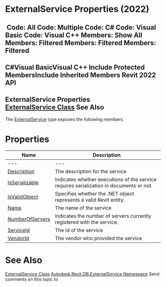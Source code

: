 # ExternalService Properties (2022)

﻿
 Code: All Code: Multiple Code: C# Code: Visual Basic Code: Visual C++  Members: Show All Members: Filtered Members: Filtered Members: Filtered   
---  
C#Visual BasicVisual C++
Include Protected MembersInclude Inherited Members
Revit 2022 API  
---  
ExternalService Properties  
[ExternalService Class](0408e6d9-12d3-20e4-911e-6d299fe31b81.md "ExternalService Class") See Also  
---  
The [ExternalService](0408e6d9-12d3-20e4-911e-6d299fe31b81.md "ExternalService Class") type exposes the following members.
# Properties
| Name | Description |
| --- | --- |
| --- | --- | --- |
| [Description](d0fd2d4b-9b05-7c57-5918-81ab3140ad96.md "Description Property") | The description for the service |
| [IsSerializable](11302e75-b2d9-3281-c79d-aa0bf2423588.md "IsSerializable Property") | Indicates whether executions of the service requires serialization in documents or not. |
| [IsValidObject](bc2460fd-30a2-aba0-5e81-ceaa65fc2634.md "IsValidObject Property") | Specifies whether the .NET object represents a valid Revit entity. |
| [Name](dd73f984-ee0e-6e97-241f-53e4a62915e1.md "Name Property") | The name of the service |
| [NumberOfServers](e78d2848-05b8-2d85-82c8-6f3450ff2c46.md "NumberOfServers Property") | Indicates the number of servers currently registered with the service. |
| [ServiceId](a5988799-0b50-7b30-797d-ed7ef569287c.md "ServiceId Property") | The Id of the service |
| [VendorId](68781c7a-2932-eeb1-f483-e58fccec7c68.md "VendorId Property") | The vendor who provided the service |

# See Also
[ExternalService Class](0408e6d9-12d3-20e4-911e-6d299fe31b81.md "ExternalService Class")
[Autodesk.Revit.DB.ExternalService Namespace](a88f2d1d-c02f-a901-9543-44e4b5dd5fc9.md "Autodesk.Revit.DB.ExternalService Namespace")
Send comments on this topic to 